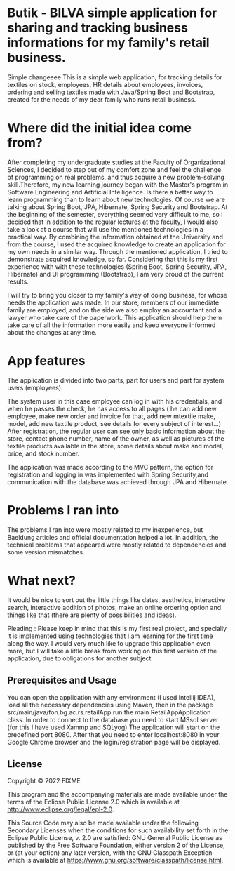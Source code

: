 # Butik - BILVA simple application for sharing and tracking business informations for my family's retail business. 
Simple changeeee
This is a simple web application, for tracking details for textiles on stock, employees, HR details about employees, invoices, ordering and selling textiles made with Java/Spring Boot and Bootstrap, created for the needs of my dear family who runs retail business.

# Where did the initial idea come from?

After completing my undergraduate studies at the Faculty of Organizational Sciences, I decided to step out of my comfort zone and feel the challenge of programming on real problems, and thus acquire a new problem-solving skill.Therefore, my new learning journey began with the Master's program in Software Engineering and Artificial Intelligence. Is there a better way to learn programming than to learn about new technologies. Of course we are talking about Spring Boot, JPA, Hibernate, Spring Security and Bootstrap.
At the beginning of the semester, everything seemed very difficult to me, so I decided that in addition to the regular lectures at the faculty, I would also take a look at a course that will use the mentioned technologies in a practical way. By combining the information obtained at the University and from the course, I used the acquired knowledge to create an application for my own needs in a similar way.
Through the mentioned application, I tried to demonstrate acquired knowledge, so far. 
Considering that this is my first experience with with these technologies (Spring Boot, Spring Security, JPA, Hibernate) and UI programming (Bootstrap), I am very proud of the current results.

I will try to bring you closer to my family's way of doing business, for whose needs the application was made.
In our store, members of our immediate family are employed, and on the side we also employ an accountant and a lawyer who take care of the paperwork. This application should help them take care of all the information more easily and keep everyone informed about the changes at any time.

# App features

The application is divided into two parts, part for users and part for system users (employees). 

The system user in this case employee can log in with his credentials, and when he passes the check, he has access to all pages ( he can add new employee, make new order and invoice for that, add new mtextile make, model, add new textile product, see details for every subject of interest...)
After registration, the regular user can see only basic information about the store, contact phone number, name of the owner, as well as pictures of the textile products available in the store, some details about make and model, price, and stock number.

The application was made according to the MVC pattern, the option for registration and logging in was implemented with Spring Security,and communication with the database was achieved through JPA and Hibernate.

# Problems I ran into

The problems I ran into were mostly related to my inexperience, but Baeldung articles and official documentation helped a lot.
In addition, the technical problems that appeared were mostly related to dependencies and some version mismatches.

# What next?
It would be nice to sort out the little things like dates, aesthetics, interactive search, interactive addition of photos, make an online ordering option and things like that (there are plenty of possibilities and ideas).

Pleading : Please keep in mind that this is my first real project, and specially it is implemented using technologies that I am learning for the first time along the way.
I would very much like to upgrade this application even more, but I will take a little break from working on this first version of the application, due to obligations for another subject.

## Prerequisites and Usage 

You can open the application with any environment (I used Intellij IDEA), load all the necessary dependencies using Maven, then in the package src/main/java/fon.bg.ac.rs.retailApp run the  main RetailAppApplication class. In order to connect to the database you need to start MSsql server (for this I have used Xammp and SQLyog)
The application will start on the predefined port 8080. After that you need to enter localhost:8080 in your Google Chrome browser and the login/registration page will be displayed.


## License

Copyright © 2022 FIXME

This program and the accompanying materials are made available under the
terms of the Eclipse Public License 2.0 which is available at
http://www.eclipse.org/legal/epl-2.0.

This Source Code may also be made available under the following Secondary
Licenses when the conditions for such availability set forth in the Eclipse
Public License, v. 2.0 are satisfied: GNU General Public License as published by
the Free Software Foundation, either version 2 of the License, or (at your
option) any later version, with the GNU Classpath Exception which is available
at https://www.gnu.org/software/classpath/license.html.
